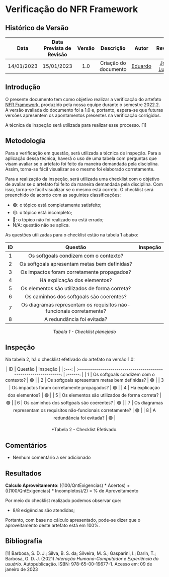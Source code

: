 # Verificação do NFR Framework
## <a>Histórico de Versão</a>
|    Data    | Data Prevista de Revisão | Versão |      Descrição       |                 Autor                 |                  Revisor                   |
| :--------: | :----------------------: | :----: | :------------------: | :-----------------------------------: | :----------------------------------------: |
| 14/01/2023 |        15/01/2023        |  1.0   | Criação do documento | [Eduardo](https://github.com/edudsan) | [João Lucas](https://github.com/HacKairos) |

## <a>Introdução</a>
O presente documento tem como objetivo realizar a verificação do artefato [NFR Framework](../../..//Modelagem/NFRFramework.md), produzido pela nossa equipe durante o semestre 2022.2. A versão avaliada do documento foi a 1.0 e, portanto, espera-se que futuras versões apresentem os apontamentos presentes na verificação corrigidos.

A técnica de inspeção será utilizada para realizar esse processo. [1]

## <a>Metodologia</a>
Para a verificação em questão, será utilizada a técnica de inspeção. Para a aplicação dessa técnica, haverá o uso de uma tabela com perguntas que visam avaliar se o artefato foi feito da maneira demandada pela disciplina. Assim, torna-se fácil visualizar se o mesmo foi elaborado corretamente.

Para a realização da inspeção, será utilizada uma checklist com o objetivo de avaliar se o artefato foi feito da maneira demandada pela disciplina. Com isso, torna-se fácil visualizar se o mesmo está correto. O checklist será preenchido de acordo com as seguintes classificações:

* 🟢: o tópico está completamente satisfeito;
* 🟡: o tópico está incompleto;
* 🔴: o tópico não foi realizado ou está errado;
* N/A: questão não se aplica.

As questões utilizadas para o checklist estão na tabela 1 abaixo:

<center>

|  ID   |                               Questão                               | Inspeção |
| :---: | :-----------------------------------------------------------------: | :------: |
|   1   |                Os softgoals condizem com o contexto?                |          |
|   2   |            Os softgoals apresentam metas bem definidas?             |          |
|   3   |             Os impactos foram corretamente propagados?              |          |
|   4   |                    Há explicação dos elementos?                     |          |
|   5   |            Os elementos são utilizados de forma correta?            |          |
|   6   |              Os caminhos dos softgoals são coerentes?               |          |
|   7   | Os diagramas representam os requisitos não-funcionais corretamente? |          |
|   8   |                     A redundância foi evitada?                      |          |
  
*Tabela 1 - Checklist planejado*

</center>

## <a>Inspeção</a>

Na tabela 2, há o checklist efetivado do artefato na versão 1.0:

<center>
|  ID   |                               Questão                               | Inspeção |
| :---: | :-----------------------------------------------------------------: | :------: |
|   1   |                Os softgoals condizem com o contexto?                |    🟢     |
|   2   |            Os softgoals apresentam metas bem definidas?             |    🟢     |
|   3   |             Os impactos foram corretamente propagados?              |    🟢     |
|   4   |                    Há explicação dos elementos?                     |    🟢     |
|   5   |            Os elementos são utilizados de forma correta?            |    🟢     |
|   6   |              Os caminhos dos softgoals são coerentes?               |    🟢     |
|   7   | Os diagramas representam os requisitos não-funcionais corretamente? |    🟢     |
|   8   |                     A redundância foi evitada?                      |    🟢     |
  
*Tabela 2 - Checklist Efetivado.
  
</center>

  
## <a>Comentários</a>

* Nenhum comentário a ser adicionado

  
## <a>Resultados</a>
<a>**Calculo Aproveitamento**</a>: ((100/QntExigencias) * Acertos) + (((100/QntExigencias) * Incompletos)/2) = % de Aproveitamento

Por meio do checklist realizado podemos observar que:
  
  * 8/8 exigências são atendidas;
  

Portanto, com base no cálculo apresentado, pode-se dizer que o aproveitamento deste artefato está em 100%.
  
## <a>Bibliografia</a>

[1] Barbosa, S. D. J.; Silva, B. S. da; Silveira, M. S.; Gasparini, I.; Darin, T.; Barbosa, G. D. J. (2021) _Interação Humano-Computador e Experiência do usuário_. Autopublicação. ISBN: 978-65-00-19677-1. Acesso em: 09 de janeiro de 2023
